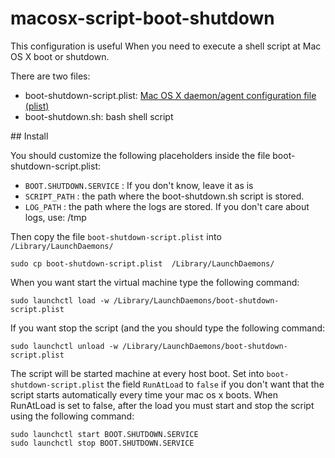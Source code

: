macosx-script-boot-shutdown
===========================

This configuration is useful When you need to execute a shell script at Mac OS X boot or shutdown.

There are two files:

- boot-shutdown-script.plist: [Mac OS X daemon/agent configuration file (plist)][1]
- boot-shutdown.sh: bash shell script


## Install

You should customize the following placeholders inside the file boot-shutdown-script.plist:

- `BOOT.SHUTDOWN.SERVICE` : If you don't know, leave it as is
- `SCRIPT_PATH` : the path where the boot-shutdown.sh script is stored.
- `LOG_PATH` : the path where the logs are stored. If you don't care about logs, use: /tmp

Then copy the file `boot-shutdown-script.plist` into `/Library/LaunchDaemons/`

    sudo cp boot-shutdown-script.plist  /Library/LaunchDaemons/

When you want start the virtual machine type the following command:

    sudo launchctl load -w /Library/LaunchDaemons/boot-shutdown-script.plist

If you want stop the script (and the  you should type the following command:

    sudo launchctl unload -w /Library/LaunchDaemons/boot-shutdown-script.plist

The script will be started machine at every host boot.
Set into `boot-shutdown-script.plist` the field `RunAtLoad` to `false` if you don't want that the script starts automatically every time your mac os x boots.
When RunAtLoad is set to false, after the load you must start and stop the script using the following command:

    sudo launchctl start BOOT.SHUTDOWN.SERVICE
    sudo launchctl stop BOOT.SHUTDOWN.SERVICE

  [1]: https://developer.apple.com/library/mac/documentation/Darwin/Reference/ManPages/man5/launchd.plist.5.html
    